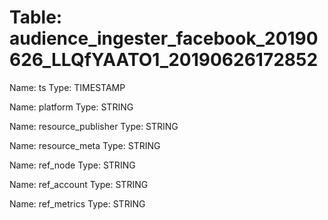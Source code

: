 Table: audience_ingester_facebook_20190626_LLQfYAATO1_20190626172852
====================================================================

Name: ts
Type: TIMESTAMP

Name: platform
Type: STRING

Name: resource_publisher
Type: STRING

Name: resource_meta
Type: STRING

Name: ref_node
Type: STRING

Name: ref_account
Type: STRING

Name: ref_metrics
Type: STRING

